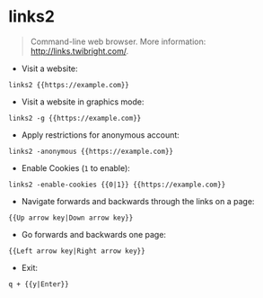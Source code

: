 # links2

> Command-line web browser.
> More information: <http://links.twibright.com/>.

- Visit a website:

`links2 {{https://example.com}}`

- Visit a website in graphics mode:

`links2 -g {{https://example.com}}`

- Apply restrictions for anonymous account:

`links2 -anonymous {{https://example.com}}`

- Enable Cookies (`1` to enable):

`links2 -enable-cookies {{0|1}} {{https://example.com}}`

- Navigate forwards and backwards through the links on a page:

`{{Up arrow key|Down arrow key}}`

- Go forwards and backwards one page:

`{{Left arrow key|Right arrow key}}`

- Exit:

`q + {{y|Enter}}`
